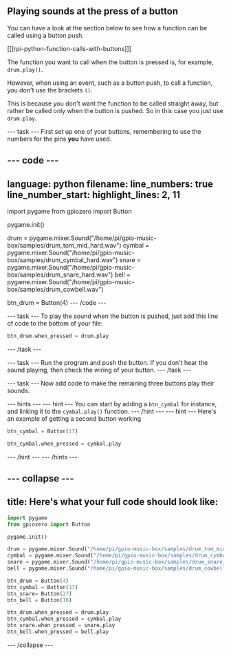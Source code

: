 ## Playing sounds at the press of a button

You can have a look at the section below to see how a function can be called using a button push.

[[[rpi-python-function-calls-with-buttons]]]

The function you want to call when the button is pressed is, for example, `drum.play()`.

However, when using an event, such as a button push, to call a function, you don't use the brackets `()`.

This is because you don't want the function to be called straight away, but rather be called only when the button is pushed. So in this case you just use `drum.play`.

--- task ---
First set up one of your buttons, remembering to use the numbers for the pins **you** have used.

--- code ---
---
language: python
filename: 
line_numbers: true
line_number_start: 
highlight_lines: 2, 11
---
import pygame
from gpiozero import Button

pygame.init()

drum = pygame.mixer.Sound("/home/pi/gpio-music-box/samples/drum_tom_mid_hard.wav")
cymbal = pygame.mixer.Sound("/home/pi/gpio-music-box/samples/drum_cymbal_hard.wav")
snare = pygame.mixer.Sound("/home/pi/gpio-music-box/samples/drum_snare_hard.wav")
bell = pygame.mixer.Sound("/home/pi/gpio-music-box/samples/drum_cowbell.wav")

btn_drum = Button(4)
--- /code ---

--- task ---
To play the sound when the button is pushed, just add this line of code to the bottom of your file:

```python
btn_drum.when_pressed = drum.play
```
--- /task ---

--- task ---
Run the program and push the button. If you don't hear the sound playing, then check the wiring of your button.
--- /task ---

--- task ---
Now add code to make the remaining three buttons play their sounds.

--- hints --- --- hint ---
You can start by adding a `btn_cymbal` for instance, and linking it to the `cymbal.play()` function.
--- /hint --- --- hint ---
Here's an example of getting a second button working

```python
btn_cymbal = Button(17)

btn_cymbal.when_pressed = cymbal.play
```
--- /hint --- --- /hints ---

--- collapse ---
---
title: Here's what your full code should look like:
---
```python
import pygame
from gpiozero import Button

pygame.init()

drum = pygame.mixer.Sound("/home/pi/gpio-music-box/samples/drum_tom_mid_hard.wav")
cymbal = pygame.mixer.Sound("/home/pi/gpio-music-box/samples/drum_cymbal_hard.wav")
snare = pygame.mixer.Sound("/home/pi/gpio-music-box/samples/drum_snare_hard.wav")
bell = pygame.mixer.Sound("/home/pi/gpio-music-box/samples/drum_cowbell.wav")

btn_drum = Button(4)
btn_cymbal = Button(17)
btn_snare= Button(27)
btn_bell = Button(10)

btn_drum.when_pressed = drum.play
btn_cymbal.when_pressed = cymbal.play
btn_snare.when_pressed = snare.play
btn_bell.when_pressed = bell.play
```
--- /collapse ---


